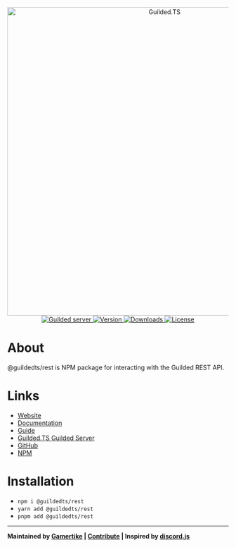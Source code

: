 <div align="center">
    <a href="https://guildedts.js.org">
        <img src="https://guildedts.js.org/banner.png" width="700" alt="Guilded.TS"/>
    </a>
    <div>
        <A href="https://guildedts.js.org/support">
            <img src="https://shields.yoki-labs.xyz/shields/vanity/guildedts?style=for-the-badge" alt="Guilded server">
        </a>
        <a href="https://npmjs.com/@guildedts/rest">
            <img src="https://img.shields.io/npm/v/@guildedts/rest?style=for-the-badge" alt="Version" />
        </a>
        <a href="https://npmjs.com/@guildedts/rest">
            <img src="https://img.shields.io/npm/dt/@guildedts/rest?style=for-the-badge" alt="Downloads" />
        </a>
        <a href="https://github.com/guildedts/guilded.ts/blob/main/LICENSE">
            <img src="https://img.shields.io/github/license/guildedts/guilded.ts?style=for-the-badge" alt="License" />
        </a>
    </div>
</div>

# About

@guildedts/rest is NPM package for interacting with the Guilded REST API.

# Links

-   [Website](https://guildedts.js.org)
-   [Documentation](https://docs.guildedts.js.org/modules/_guildedts_rest)
-   [Guide](https://guildedts.js.org/guide)
-   [Guilded.TS Guilded Server](https://guildedts.js.org/support)
-   [GitHub](https://github.com/guildedts/guilded.ts/tree/main/packages/rest)
-   [NPM](https://npmjs.com/@guildedts/rest)

# Installation

-   `npm i @guildedts/rest`
-   `yarn add @guildedts/rest`
-   `pnpm add @guildedts/rest`

---

**Maintained by [Gamertike](https://gamertike.com) | [Contribute](https://github.com/guildedts/guilded.ts/tree/main/.github/CONTRIBUTING.md) | Inspired by [discord.js](https://discord.js.org)**
